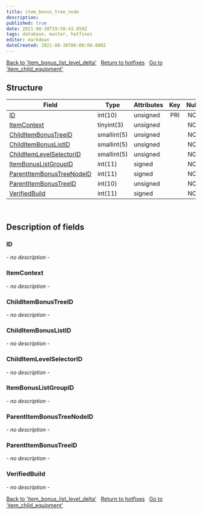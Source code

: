 ```yaml
---
title: item_bonus_tree_node
description: 
published: true
date: 2021-08-30T19:58:43.059Z
tags: database, master, hotfixes
editor: markdown
dateCreated: 2021-08-30T06:00:00.000Z
---
```


<a href="https://dev.trinitycore.info/en/database/master/hotfixes/item_bonus_list_level_delta" class="mt-5 v-btn v-btn--depressed v-btn--flat v-btn--outlined theme--light v-size--default darkblue--text text--lighten-3"><span class="v-btn__content"><i aria-hidden="true" class="v-icon notranslate v-icon--left mdi mdi-arrow-left theme--light"></i><span>Back to 'item_bonus_list_level_delta'</span></span></a>&nbsp;&nbsp;&nbsp;<a href="https://dev.trinitycore.info/en/database/master/hotfixes/home" class="mt-5 v-btn v-btn--depressed v-btn--flat v-btn--outlined theme--light v-size--default darkblue--text text--lighten-3"><span class="v-btn__content"><i aria-hidden="true" class="v-icon notranslate v-icon--left mdi mdi-home-outline theme--light"></i><span>Return to hotfixes</span></span></a>&nbsp;&nbsp;&nbsp;<a href="https://dev.trinitycore.info/en/database/master/hotfixes/item_child_equipment" class="mt-5 v-btn v-btn--depressed v-btn--flat v-btn--outlined theme--light v-size--default darkblue--text text--lighten-3"><span class="v-btn__content"><span>Go to 'item_child_equipment'</span><i aria-hidden="true" class="v-icon notranslate v-icon--right mdi mdi-arrow-right theme--light"></i></span></a>

## Structure

| Field | Type | Attributes | Key | Null | Default | Extra | Comment |
| --- | --- | --- | :---: | :---: | --- | --- | --- |
| [ID](#id) | int(10) | unsigned | PRI | NO | 0 |  |  |
| [ItemContext](#itemcontext) | tinyint(3) | unsigned |  | NO | 0 |  |  |
| [ChildItemBonusTreeID](#childitembonustreeid) | smallint(5) | unsigned |  | NO | 0 |  |  |
| [ChildItemBonusListID](#childitembonuslistid) | smallint(5) | unsigned |  | NO | 0 |  |  |
| [ChildItemLevelSelectorID](#childitemlevelselectorid) | smallint(5) | unsigned |  | NO | 0 |  |  |
| [ItemBonusListGroupID](#itembonuslistgroupid) | int(11) | signed |  | NO | 0 |  |  |
| [ParentItemBonusTreeNodeID](#parentitembonustreenodeid) | int(11) | signed |  | NO | 0 |  |  |
| [ParentItemBonusTreeID](#parentitembonustreeid) | int(10) | unsigned |  | NO | 0 |  |  |
| [VerifiedBuild](#verifiedbuild) | int(11) | signed |  | NO | 0 |  |  |
&nbsp;
## Description of fields

### ID
*- no description -*
&nbsp;

### ItemContext
*- no description -*
&nbsp;

### ChildItemBonusTreeID
*- no description -*
&nbsp;

### ChildItemBonusListID
*- no description -*
&nbsp;

### ChildItemLevelSelectorID
*- no description -*
&nbsp;

### ItemBonusListGroupID
*- no description -*
&nbsp;

### ParentItemBonusTreeNodeID
*- no description -*
&nbsp;

### ParentItemBonusTreeID
*- no description -*
&nbsp;

### VerifiedBuild
*- no description -*
&nbsp;

<a href="https://dev.trinitycore.info/en/database/master/hotfixes/item_bonus_list_level_delta" class="mt-5 v-btn v-btn--depressed v-btn--flat v-btn--outlined theme--light v-size--default darkblue--text text--lighten-3"><span class="v-btn__content"><i aria-hidden="true" class="v-icon notranslate v-icon--left mdi mdi-arrow-left theme--light"></i><span>Back to 'item_bonus_list_level_delta'</span></span></a>&nbsp;&nbsp;&nbsp;<a href="https://dev.trinitycore.info/en/database/master/hotfixes/home" class="mt-5 v-btn v-btn--depressed v-btn--flat v-btn--outlined theme--light v-size--default darkblue--text text--lighten-3"><span class="v-btn__content"><i aria-hidden="true" class="v-icon notranslate v-icon--left mdi mdi-home-outline theme--light"></i><span>Return to hotfixes</span></span></a>&nbsp;&nbsp;&nbsp;<a href="https://dev.trinitycore.info/en/database/master/hotfixes/item_child_equipment" class="mt-5 v-btn v-btn--depressed v-btn--flat v-btn--outlined theme--light v-size--default darkblue--text text--lighten-3"><span class="v-btn__content"><span>Go to 'item_child_equipment'</span><i aria-hidden="true" class="v-icon notranslate v-icon--right mdi mdi-arrow-right theme--light"></i></span></a>


